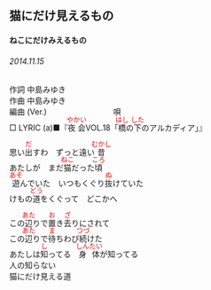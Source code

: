 <style type="text/css">
	ruby{
	    ruby-position: over;
	}
	ruby > rt{font-size: 12px;color:red;}
	p{font:16px;font-size: '楷体'}
</style>
## 猫にだけ見えるもの
#### ねこにだけみえるもの
###### 2014.11.15


作詞     中島みゆき　　　　　   
作曲      中島みゆき  　　　   
編曲 (Ver.) 　　　　　　　　
唄  　　    
□ LYRIC (a)■『<ruby><rb>夜会</rb><rp>(</rp><rt>やかい</rt><rp>)</rp></ruby>VOL.18「<ruby><rb>橋</rb><rp>(</rp><rt>はし</rt><rp>)</rp></ruby>の<ruby><rb>下</rb><rp>(</rp><rt>した</rt><rp>)</rp></ruby>のアルカディア」』  

思い<ruby><rb>出</rb><rp>(</rp><rt>だ</rt><rp>)</rp></ruby>すわ　ずっと遠い<ruby><rb>昔</rb><rp>(</rp><rt>むかし</rt><rp>)</rp></ruby>   
あたしが　まだ<ruby><rb>猫</rb><rp>(</rp><rt>ねこ</rt><rp>)</rp></ruby>だった<ruby><rb>頃</rb><rp>(</rp><rt>ころ</rt><rp>)</rp></ruby>   
<ruby><rb>遊</rb><rp>(</rp><rt>あそ</rt><rp>)</rp></ruby>んでいた　いつもくぐり<ruby><rb>抜</rb><rp>(</rp><rt>ぬ</rt><rp>)</rp></ruby>けていた   
けもの<ruby><rb>道</rb><rp>(</rp><rt>どう</rt><rp>)</rp></ruby>をくぐって　どこかへ   
   
この<ruby><rb>辺</rb><rp>(</rp><rt>あた</rt><rp>)</rp></ruby>りで<ruby><rb>置</rb><rp>(</rp><rt>お</rt><rp>)</rp></ruby>き<ruby><rb>去</rb><rp>(</rp><rt>ざ</rt><rp>)</rp></ruby>りにされて   
この<ruby><rb>辺</rb><rp>(</rp><rt>あた</rt><rp>)</rp></ruby>りで<ruby><rb>待</rb><rp>(</rp><rt>ま</rt><rp>)</rp></ruby>ちわび<ruby><rb>続</rb><rp>(</rp><rt>つづ</rt><rp>)</rp></ruby>けた   
あたしは<ruby><rb>知</rb><rp>(</rp><rt>し</rt><rp>)</rp></ruby>ってる　<ruby><rb>身体</rb><rp>(</rp><rt>しんたい</rt><rp>)</rp></ruby>が知ってる   
人の知らない   
猫にだけ見える道   